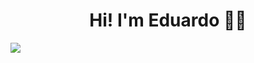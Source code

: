 <div align="center">
<h1>Hi! I'm Eduardo ✌🏻</h1>
</div>

<img src="https://www.canva.com/design/DAFf_7czob8/gQngSKHN_Y2zEhXVEwZ5wg/view?utm_content=DAFf_7czob8&utm_campaign=designshare&utm_medium=link&utm_source=publishsharelink">

<!--
**Twentyeight07/Twentyeight07** is a ✨ _special_ ✨ repository because its `README.md` (this file) appears on your GitHub profile.

Here are some ideas to get you started:

- 🔭 I’m currently working on ...
- 🌱 I’m currently learning ...
- 👯 I’m looking to collaborate on ...
- 🤔 I’m looking for help with ...
- 💬 Ask me about ...
- 📫 How to reach me: ...
- 😄 Pronouns: ...
- ⚡ Fun fact: ...
-->
